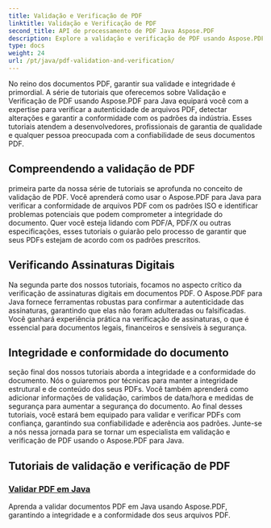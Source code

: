 ```yaml
---
title: Validação e Verificação de PDF
linktitle: Validação e Verificação de PDF
second_title: API de processamento de PDF Java Aspose.PDF
description: Explore a validação e verificação de PDF usando Aspose.PDF para Java. Garanta a integridade e a conformidade do documento em nossos tutoriais abrangentes.
type: docs
weight: 24
url: /pt/java/pdf-validation-and-verification/
---
```


No reino dos documentos PDF, garantir sua validade e integridade é primordial. A série de tutoriais que oferecemos sobre Validação e Verificação de PDF usando Aspose.PDF para Java equipará você com a expertise para verificar a autenticidade de arquivos PDF, detectar alterações e garantir a conformidade com os padrões da indústria. Esses tutoriais atendem a desenvolvedores, profissionais de garantia de qualidade e qualquer pessoa preocupada com a confiabilidade de seus documentos PDF.

## Compreendendo a validação de PDF

primeira parte da nossa série de tutoriais se aprofunda no conceito de validação de PDF. Você aprenderá como usar o Aspose.PDF para Java para verificar a conformidade de arquivos PDF com os padrões ISO e identificar problemas potenciais que podem comprometer a integridade do documento. Quer você esteja lidando com PDF/A, PDF/X ou outras especificações, esses tutoriais o guiarão pelo processo de garantir que seus PDFs estejam de acordo com os padrões prescritos.

## Verificando Assinaturas Digitais

Na segunda parte dos nossos tutoriais, focamos no aspecto crítico da verificação de assinaturas digitais em documentos PDF. O Aspose.PDF para Java fornece ferramentas robustas para confirmar a autenticidade das assinaturas, garantindo que elas não foram adulteradas ou falsificadas. Você ganhará experiência prática na verificação de assinaturas, o que é essencial para documentos legais, financeiros e sensíveis à segurança.

## Integridade e conformidade do documento

seção final dos nossos tutoriais aborda a integridade e a conformidade do documento. Nós o guiaremos por técnicas para manter a integridade estrutural e de conteúdo dos seus PDFs. Você também aprenderá como adicionar informações de validação, carimbos de data/hora e medidas de segurança para aumentar a segurança do documento. Ao final desses tutoriais, você estará bem equipado para validar e verificar PDFs com confiança, garantindo sua confiabilidade e aderência aos padrões. Junte-se a nós nessa jornada para se tornar um especialista em validação e verificação de PDF usando o Aspose.PDF para Java.

## Tutoriais de validação e verificação de PDF
### [Validar PDF em Java](./validate-pdf-in-java/)
Aprenda a validar documentos PDF em Java usando Aspose.PDF, garantindo a integridade e a conformidade dos seus arquivos PDF.